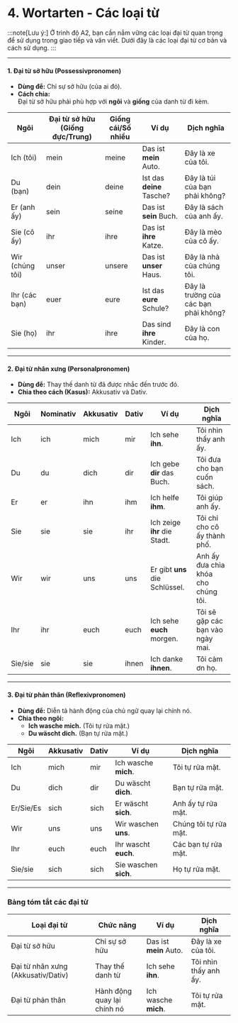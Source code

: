 # 4. Wortarten - Các loại từ 

:::note[Lưu ý:]
Ở trình độ A2, bạn cần nắm vững các loại đại từ quan trọng để sử dụng trong giao tiếp và văn viết. Dưới đây là các loại đại từ cơ bản và cách sử dụng.
:::

---

#### **1. Đại từ sở hữu (Possessivpronomen)**

- **Dùng để:** Chỉ sự sở hữu (của ai đó).
- **Cách chia:**  
    Đại từ sở hữu phải phù hợp với **ngôi** và **giống** của danh từ đi kèm.

|**Ngôi**|**Đại từ sở hữu** (Giống đực/Trung)|**Giống cái/Số nhiều**|**Ví dụ**|**Dịch nghĩa**|
|---|---|---|---|---|
|Ich (tôi)|mein|meine|Das ist **mein** Auto.|Đây là xe của tôi.|
|Du (bạn)|dein|deine|Ist das **deine** Tasche?|Đây là túi của bạn phải không?|
|Er (anh ấy)|sein|seine|Das ist **sein** Buch.|Đây là sách của anh ấy.|
|Sie (cô ấy)|ihr|ihre|Das ist **ihre** Katze.|Đây là mèo của cô ấy.|
|Wir (chúng tôi)|unser|unsere|Das ist **unser** Haus.|Đây là nhà của chúng tôi.|
|Ihr (các bạn)|euer|eure|Ist das **eure** Schule?|Đây là trường của các bạn phải không?|
|Sie (họ)|ihr|ihre|Das sind **ihre** Kinder.|Đây là con của họ.|

---

#### **2. Đại từ nhân xưng (Personalpronomen)**

- **Dùng để:** Thay thế danh từ đã được nhắc đến trước đó.
- **Chia theo cách (Kasus):** Akkusativ và Dativ.

|**Ngôi**|**Nominativ**|**Akkusativ**|**Dativ**|**Ví dụ**|**Dịch nghĩa**|
|---|---|---|---|---|---|
|Ich|ich|mich|mir|Ich sehe **ihn**.|Tôi nhìn thấy anh ấy.|
|Du|du|dich|dir|Ich gebe **dir** das Buch.|Tôi đưa cho bạn cuốn sách.|
|Er|er|ihn|ihm|Ich helfe **ihm**.|Tôi giúp anh ấy.|
|Sie|sie|sie|ihr|Ich zeige **ihr** die Stadt.|Tôi chỉ cho cô ấy thành phố.|
|Wir|wir|uns|uns|Er gibt **uns** die Schlüssel.|Anh ấy đưa chìa khóa cho chúng tôi.|
|Ihr|ihr|euch|euch|Ich sehe **euch** morgen.|Tôi sẽ gặp các bạn vào ngày mai.|
|Sie/sie|sie|sie|ihnen|Ich danke **ihnen**.|Tôi cảm ơn họ.|

---

#### **3. Đại từ phản thân (Reflexivpronomen)**

- **Dùng để:** Diễn tả hành động của chủ ngữ quay lại chính nó.
- **Chia theo ngôi:**
    - **Ich wasche mich.** (Tôi tự rửa mặt.)
    - **Du wäscht dich.** (Bạn tự rửa mặt.)

|**Ngôi**|**Akkusativ**|**Dativ**|**Ví dụ**|**Dịch nghĩa**|
|---|---|---|---|---|
|Ich|mich|mir|Ich wasche **mich**.|Tôi tự rửa mặt.|
|Du|dich|dir|Du wäscht **dich**.|Bạn tự rửa mặt.|
|Er/Sie/Es|sich|sich|Er wäscht **sich**.|Anh ấy tự rửa mặt.|
|Wir|uns|uns|Wir waschen **uns**.|Chúng tôi tự rửa mặt.|
|Ihr|euch|euch|Ihr wascht **euch**.|Các bạn tự rửa mặt.|
|Sie/sie|sich|sich|Sie waschen **sich**.|Họ tự rửa mặt.|

---

### **Bảng tóm tắt các đại từ**

| **Loại đại từ**                    | **Chức năng**               | **Ví dụ**              | **Dịch nghĩa**        |
| ---------------------------------- | --------------------------- | ---------------------- | --------------------- |
| Đại từ sở hữu                      | Chỉ sự sở hữu               | Das ist **mein** Auto. | Đây là xe của tôi.    |
| Đại từ nhân xưng (Akkusativ/Dativ) | Thay thế danh từ            | Ich sehe **ihn**.      | Tôi nhìn thấy anh ấy. |
| Đại từ phản thân                   | Hành động quay lại chính nó | Ich wasche **mich**.   | Tôi tự rửa mặt.       |